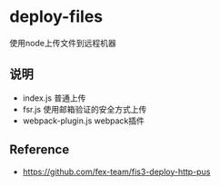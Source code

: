 # deploy-files

使用node上传文件到远程机器

## 说明

- index.js 普通上传
- fsr.js 使用邮箱验证的安全方式上传
- webpack-plugin.js webpack插件


## Reference

- https://github.com/fex-team/fis3-deploy-http-pus
